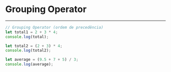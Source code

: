 # Grouping Operator

---

```js
// Grouping Operator (ordem de precedência)
let total1 = 2 + 3 * 4;
console.log(total);

let total2 = (2 + 3) * 4;
console.log(total2);

let average = (9.5 + 7 + 5) / 3;
console.log(average);
```
